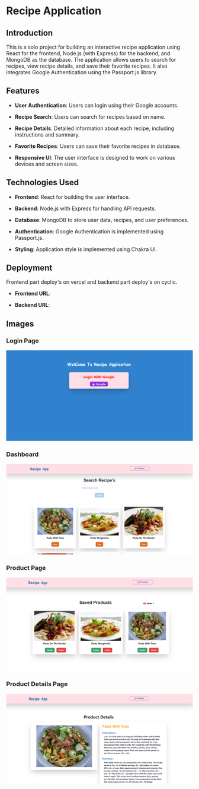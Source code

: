 # Recipe Application

## Introduction

This is a solo project for building an interactive recipe application using React for the frontend, Node.js (with Express) for the backend, and MongoDB as the database. The application allows users to search for recipes, view recipe details, and save their favorite recipes. It also integrates Google Authentication using the Passport.js library.

## Features

- **User Authentication**: Users can login using their Google accounts.

- **Recipe Search**: Users can search for recipes based on name.

- **Recipe Details**: Detailed information about each recipe, including instructions and summary.

- **Favorite Recipes**: Users can save their favorite recipes in database.

- **Responsive UI**: The user interface is designed to work on various devices and screen sizes.

## Technologies Used

- **Frontend**: React for building the user interface.

- **Backend**: Node.js with Express for handling API requests.

- **Database**: MongoDB to store user data, recipes, and user preferences.

- **Authentication**: Google Authentication is implemented using Passport.js.

- **Styling**: Application style is implemented using Chakra UI.

## Deployment

Frontend part deploy's on vercel and backend part deploy's on cyclic.

- **Frontend URL**: 

- **Backend URL**: 

## Images

### Login Page

![Login Page](https://github.com/vinaykumar7580/webledger-assignment/blob/main/recipe-application/frontend/assets/recipe-auth.png?raw=true)

### Dashboard

![Dashboard](https://github.com/vinaykumar7580/webledger-assignment/blob/main/recipe-application/frontend/assets/recipe-dashboard.png?raw=true)

### Product Page

![Product Page](https://github.com/vinaykumar7580/webledger-assignment/blob/main/recipe-application/frontend/assets/recipe-product.png?raw=true)

### Product Details Page

![Product Details Page](https://github.com/vinaykumar7580/webledger-assignment/blob/main/recipe-application/frontend/assets/recipe-productdetails.png?raw=true)